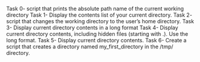 Task 0- script that prints the absolute path name of the current working directory
Task 1- Display the contents list of your current directory.
Task 2- script that changes the working directory to the user’s home directory.
Task 3- Display current directory contents in a long format
Task 4- Display current directory contents, including hidden files (starting with .). Use the long format.
Task 5- Display current directory contents.
Task 6- Create a script that creates a directory named my_first_directory in the /tmp/ directory.
